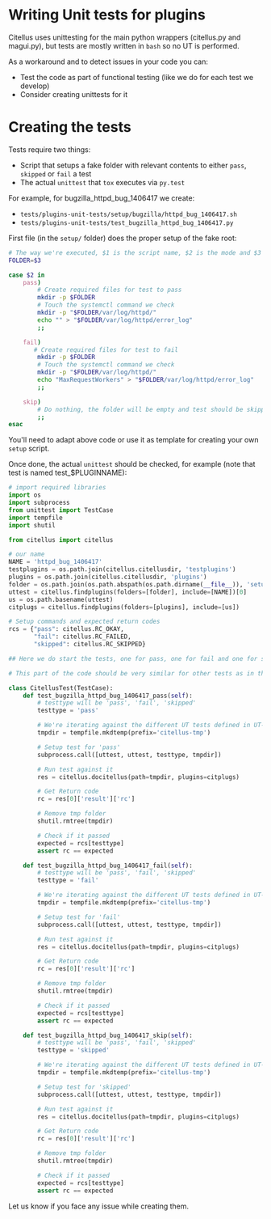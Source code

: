 # Writing Unit tests for plugins
Citellus uses unittesting for the main python wrappers (citellus.py and magui.py), but tests are mostly written in `bash` so no UT is performed.

As a workaround and to detect issues in your code you can:

- Test the code as part of functional testing (like we do for each test we develop)
- Consider creating unittests for it

# Creating the tests
Tests require two things:
- Script that setups a fake folder with relevant contents to either `pass`, `skipped` or `fail` a test
- The actual `unittest` that `tox` executes via `py.test`

For example, for bugzilla_httpd_bug_1406417 we create:

- `tests/plugins-unit-tests/setup/bugzilla/httpd_bug_1406417.sh`
- `tests/plugins-unit-tests/test_bugzilla_httpd_bug_1406417.py`

First file (in the `setup/` folder) does the proper setup of the fake root:

~~~bash
# The way we're executed, $1 is the script name, $2 is the mode and $3 is the folder
FOLDER=$3

case $2 in
    pass)
        # Create required files for test to pass
        mkdir -p $FOLDER
        # Touch the systemctl command we check
        mkdir -p "$FOLDER/var/log/httpd/"
        echo "" > "$FOLDER/var/log/httpd/error_log"
        ;;

    fail)
       # Create required files for test to fail
        mkdir -p $FOLDER
        # Touch the systemctl command we check
        mkdir -p "$FOLDER/var/log/httpd/"
        echo "MaxRequestWorkers" > "$FOLDER/var/log/httpd/error_log"
        ;;

    skip)
        # Do nothing, the folder will be empty and test should be skipped
        ;;
esac
~~~

You'll need to adapt above code or use it as template for creating your own `setup` script.

Once done, the actual `unittest` should be checked, for example (note that test is named test_$PLUGINNAME):

~~~py
# import required libraries
import os
import subprocess
from unittest import TestCase
import tempfile
import shutil

from citellus import citellus

# our name
NAME = 'httpd_bug_1406417'
testplugins = os.path.join(citellus.citellusdir, 'testplugins')
plugins = os.path.join(citellus.citellusdir, 'plugins')
folder = os.path.join(os.path.abspath(os.path.dirname(__file__)), 'setup')
uttest = citellus.findplugins(folders=[folder], include=[NAME])[0]
us = os.path.basename(uttest)
citplugs = citellus.findplugins(folders=[plugins], include=[us])

# Setup commands and expected return codes
rcs = {"pass": citellus.RC_OKAY,
       "fail": citellus.RC_FAILED,
       "skipped": citellus.RC_SKIPPED}

## Here we do start the tests, one for pass, one for fail and one for skipped

# This part of the code should be very similar for other tests as in the end, it's setting up the env with the prior script and then, executing plain citellus against it with the plugin filter set to our name so we only run one test against

class CitellusTest(TestCase):
    def test_bugzilla_httpd_bug_1406417_pass(self):
        # testtype will be 'pass', 'fail', 'skipped'
        testtype = 'pass'

        # We're iterating against the different UT tests defined in UT-tests folder
        tmpdir = tempfile.mkdtemp(prefix='citellus-tmp')

        # Setup test for 'pass'
        subprocess.call([uttest, uttest, testtype, tmpdir])

        # Run test against it
        res = citellus.docitellus(path=tmpdir, plugins=citplugs)

        # Get Return code
        rc = res[0]['result']['rc']

        # Remove tmp folder
        shutil.rmtree(tmpdir)

        # Check if it passed
        expected = rcs[testtype]
        assert rc == expected

    def test_bugzilla_httpd_bug_1406417_fail(self):
        # testtype will be 'pass', 'fail', 'skipped'
        testtype = 'fail'

        # We're iterating against the different UT tests defined in UT-tests folder
        tmpdir = tempfile.mkdtemp(prefix='citellus-tmp')

        # Setup test for 'fail'
        subprocess.call([uttest, uttest, testtype, tmpdir])

        # Run test against it
        res = citellus.docitellus(path=tmpdir, plugins=citplugs)

        # Get Return code
        rc = res[0]['result']['rc']

        # Remove tmp folder
        shutil.rmtree(tmpdir)

        # Check if it passed
        expected = rcs[testtype]
        assert rc == expected

    def test_bugzilla_httpd_bug_1406417_skip(self):
        # testtype will be 'pass', 'fail', 'skipped'
        testtype = 'skipped'

        # We're iterating against the different UT tests defined in UT-tests folder
        tmpdir = tempfile.mkdtemp(prefix='citellus-tmp')

        # Setup test for 'skipped'
        subprocess.call([uttest, uttest, testtype, tmpdir])

        # Run test against it
        res = citellus.docitellus(path=tmpdir, plugins=citplugs)

        # Get Return code
        rc = res[0]['result']['rc']

        # Remove tmp folder
        shutil.rmtree(tmpdir)

        # Check if it passed
        expected = rcs[testtype]
        assert rc == expected
~~~

Let us know if you face any issue while creating them.
